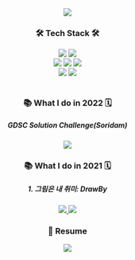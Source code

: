 <div style="display:flex; justify-content:center">
<img src="https://capsule-render.vercel.app/api?type=waving&height=300&section=header&text=Min&fontSize=90&desc=도전을%20즐기는%20개발자%20입니다.&fontAlignY=40&descAlignY=60"/>
</div>

<div align="center">
  <h3>🛠 Tech Stack 🛠</h3>
  <div>
    <img src="https://img.shields.io/badge/React-46caf3?style=flat-square&logo=React&logoColor=white"/>
    <img src="https://img.shields.io/badge/styled_component-004070?style=flat-square&logo=styled-components&logoColor=white"/>
  </div>
  <div>
    <img src="https://img.shields.io/badge/Javascript-ebd519?style=flat-square&logo=Javascript&logoColor=white&fontColor=white"/>
    <img src="https://img.shields.io/badge/HTML5-d84b26?style=flat-square&logo=html5&logoColor=white"/>
    <img src="https://img.shields.io/badge/CSS3-148bc8?style=flat-square&logo=css3&logoColor=white"/>
  </div>
  <div>
    <img src="https://img.shields.io/badge/Prisma-27313f?style=flat-square&logo=prisma&logoColor=white"/>
    <img src="https://img.shields.io/badge/ApolloGraphQL-a300f0?style=flat-square&logo=apollographql&logoColor=white"/>
  </div>
    

</div>
<br />
<div align="center">
  <h3> 📚 What I do in 2022 🗓 </h4>
  <h5>GDSC Solution Challenge(Soridam)</h5>

  <a href="https://github.com/Solution-Challenge-GIST/GDSC_front">
    <img src="https://img.shields.io/badge/Frontend-309030?style=flat-square&logo=&logoColor=white"/>
  </a>

  <h3> 📚 What I do in 2021 🗓 </h4>
  <h5>1. 그림은 내 취미: DrawBy</h5>

  <a href="https://github.com/kunholee98/DrawBy">
    <img src="https://img.shields.io/badge/Backend-004070?style=flat-square&logo=&logoColor=white"/>
  </a>
  <a href="https://github.com/MinGookK/drawby-frontend">
    <img src="https://img.shields.io/badge/Frontend-309030?style=flat-square&logo=&logoColor=white"/>
  </a>
</div>

<div align="center">
<h3> 📃 Resume </h3>
<a href="https://dusty-saxophone-27d.notion.site/MinGook-Kim-love-to-challenge-2022-04-6a723ac84d8e4613bbe152c7819a9cab">
<img src="https://img.shields.io/badge/Resume-309030?style=flat-square&logo=&logoColor=white"/>
</a>
</div>

